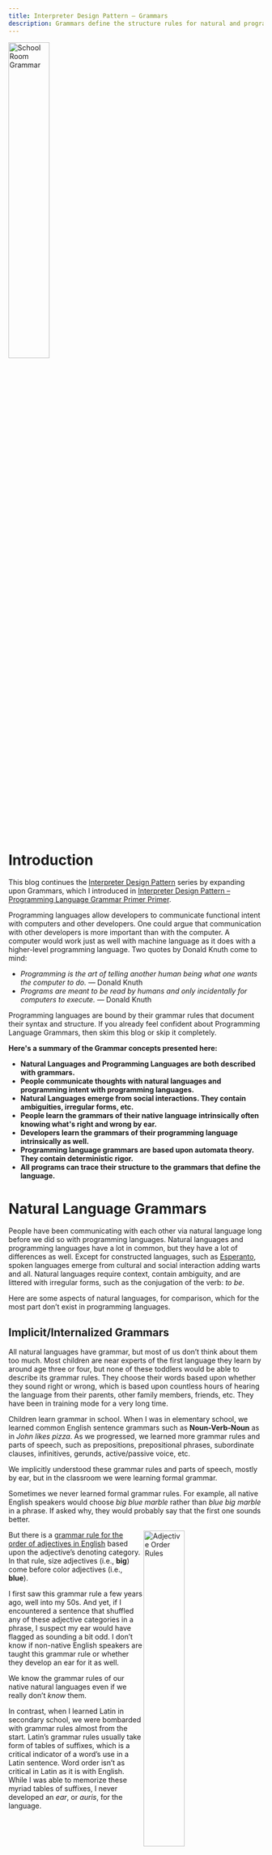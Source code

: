 ```yaml
---
title: Interpreter Design Pattern – Grammars
description: Grammars define the structure rules for natural and programming languages.
---
```


<img src="/assets/InterpreterGrammarsSchoolHouse.jpeg" alt="School Room Grammar"  width = "40%" align="center" style="padding-right: 35px;">

# Introduction
This blog continues the [Interpreter Design Pattern](https://jhumelsine.github.io/2024/03/12/interpreter-design-pattern-introduction.html) series by expanding upon Grammars, which I introduced in [Interpreter Design Pattern – Programming Language Grammar Primer Primer](https://jhumelsine.github.io/2024/03/12/interpreter-design-pattern-introduction.html#programming-language-grammar-primer).

Programming languages allow developers to communicate functional intent with computers and other developers. One could argue that communication with other developers is more important than with the computer. A computer would work just as well with machine language as it does with a higher-level programming language. Two quotes by Donald Knuth come to mind:
* _Programming is the art of telling another human being what one wants the computer to do._ ― Donald Knuth
* _Programs are meant to be read by humans and only incidentally for computers to execute._ ― Donald Knuth

Programming languages are bound by their grammar rules that document their syntax and structure.
If you already feel confident about Programming Language Grammars, then skim this blog or skip it completely.

__Here's a summary of the Grammar concepts presented here:__
* __Natural Languages and Programming Languages are both described with grammars.__
* __People communicate thoughts with natural languages and programming intent with programming languages.__
* __Natural Languages emerge from social interactions. They contain ambiguities, irregular forms, etc.__
* __People learn the grammars of their native language intrinsically often knowing what's right and wrong by ear.__
* __Developers learn the grammars of their programming language intrinsically as well.__
* __Programming language grammars are based upon automata theory. They contain deterministic rigor.__
* __All programs can trace their structure to the grammars that define the language.__

# Natural Language Grammars
People have been communicating with each other via natural language long before we did so with programming languages. Natural languages and programming languages have a lot in common, but they have a lot of differences as well. Except for constructed languages, such as [Esperanto](https://en.wikipedia.org/wiki/Esperanto), spoken languages emerge from cultural and social interaction adding warts and all. Natural languages require context, contain ambiguity, and are littered with irregular forms, such as the conjugation of the verb: _to be_.

Here are some aspects of natural languages, for comparison, which for the most part don’t exist in programming languages.

## Implicit/Internalized Grammars
All natural languages have grammar, but most of us don’t think about them too much. Most children are near experts of the first language they learn by around age three or four, but none of these toddlers would be able to describe its grammar rules. They choose their words based upon whether they sound right or wrong, which is based upon countless hours of hearing the language from their parents, other family members, friends, etc. They have been in training mode for a very long time.

Children learn grammar in school. When I was in elementary school, we learned common English sentence grammars such as __Noun-Verb-Noun__ as in _John likes pizza_. As we progressed, we learned more grammar rules and parts of speech, such as prepositions, prepositional phrases, subordinate clauses, infinitives, gerunds, active/passive voice, etc.

We implicitly understood these grammar rules and parts of speech, mostly by ear, but in the classroom we were learning formal grammar.

Sometimes we never learned formal grammar rules. For example, all native English speakers would choose _big blue marble_ rather than _blue big marble_ in a phrase. If asked why, they would probably say that the first one sounds better.

<img src="https://upload.wikimedia.org/wikipedia/commons/e/e3/Adjective_Order.png?20120322054144" alt="Adjective Order Rules" title="Image Source: https://upload.wikimedia.org/wikipedia/commons/e/e3/Adjective_Order.png?20120322054144
" width = "40%" align="right" style="padding-right: 35px;">
 
But there is a [grammar rule for the order of adjectives in English](https://en.wikipedia.org/wiki/Adjective#Order) based upon the adjective’s denoting category. In that rule, size adjectives (i.e., __big__) come before color adjectives (i.e., __blue__).

I first saw this grammar rule a few years ago, well into my 50s. And yet, if I encountered a sentence that shuffled any of these adjective categories in a phrase, I suspect my ear would have flagged as sounding a bit odd. I don’t know if non-native English speakers are taught this grammar rule or whether they develop an ear for it as well.

We know the grammar rules of our native natural languages even if we really don’t _know_ them.

In contrast, when I learned Latin in secondary school, we were bombarded with grammar rules almost from the start. Latin’s grammar rules usually take form of tables of suffixes, which is a critical indicator of a word’s use in a Latin sentence. Word order isn’t as critical in Latin as it is with English. While I was able to memorize these myriad tables of suffixes, I never developed an _ear_, or _auris_, for the language.

<img src="https://upload.wikimedia.org/wikipedia/commons/thumb/1/15/DECLINATIO_I%2C_II_-_NOMINA_ADIECTIVA.png/1200px-DECLINATIO_I%2C_II_-_NOMINA_ADIECTIVA.png?20211206185847" alt="Latin Grammar Tables" title="Image Source: https://commons.wikimedia.org/wiki/File:DECLINATIO_I,_II_-_NOMINA_ADIECTIVA.png" width = "100%" align="center" style="padding-right: 35px;">

## Natural Language Ambiguity
Natural languages have ambiguity which requires context for resolution. Consider the sentence: _Tom saw Jane with a telescope_. This has at least two possible interpretations:
* _Tom saw Jane __by means of__ a telescope_.
* _Tom saw Jane, __who had__ a telescope_.

We need context to resolve the ambiguity. However, a slightly different version of the same sentence has no ambiguity: _Galileo saw the moons of Jupiter with a telescope_.

Sometimes a clever phrase depends upon ambiguity, such as [Martin Fowler’s advice](https://www.goodreads.com/quotes/10516579-you-can-change-your-organization-or-change-your-organization) when in a difficult work environment:

_You can Change Your Organization, or you can Change Your Organization_. 

This repeats the same phrase twice, but with two different meanings: _Change how your Organization operates, or move to a new Organization_.

## Grammar Parsing Backtracking
Sometimes our interpretation is directed down the wrong path, and we must backtrack and start it again.

_Time flies like an arrow. Fruit flies like a banana. ― Groucho Marx_

These two sentences have identical structure, but they require different parsing. The two-word phrase: _flies like_ has two structures:
* _files like_ as a verb with simile.
* _files like_ as a noun and verb.

The first sentence frames our mind for the verb/simile parsing, and when we get to the second sentence, we don’t realize that’s it’s really the noun/verb parsing until we hit the last word. The verb/simile parsing no longer makes sense, and we need to reparse it mentally.

# Programming Language Grammars
Spoken languages came first, and then their grammar rules came later. It’s like physicists observing natural phenomena and then creating models that formalize their observations. The constant evolution of natural language is what leads to ambiguity, irregular forms, backtracking, etc.

Programming languages must be deterministic. They can’t contain ambiguity, irregular forms, backtracking, etc. The behavior of every program must be clear and obvious. It would be disastrous if the same program exhibited different behaviors each time it’s executed. I know there are exceptions, such as random algorithms, concurrency issues and such. I’m more interested in language features that are intended to be deterministic.

Programming language grammars are defined using [context-free grammars](https://en.wikipedia.org/wiki/Context-free_grammar). Context-free grammars originate from [automata theory](https://en.wikipedia.org/wiki/Automata_theory) with the mathematical rigor that comes with the theory. [Pushdown automata](https://en.wikipedia.org/wiki/Pushdown_automaton) are the types of theoretical machines that accept (operate upon) context-free grammars.

Automata theory is indifferent to programming languages. But it turns out that program language designers can leverage that theory in practice. The theory provides a rigorous foundation upon which program languages can be constructed. For example, programming languages are defined using context-free grammars and parsers are implemented as pushdown automata. They are two sides of the same coin. This is why parsers can be autogenerated from grammars.

I mentioned the basic parts of programming language grammars in [Interpreter Design Pattern Introduction - Programming Language Grammar Primer](https://jhumelsine.github.io/2024/03/12/interpreter-design-pattern-introduction.html#programming-language-grammar-primer). For more details about grammars see:
* [Introduction to Programming Languages/Grammars](https://en.wikibooks.org/wiki/Introduction_to_Programming_Languages/Grammars) – Wikibook entry
* [Context-Free Grammar](https://en.wikipedia.org/wiki/Context-free_grammar) – Wikipedia entry
* [Context-Free Grammars](https://pages.cs.wisc.edu/~fischer/cs536.s08/course.hold/html/NOTES/3.CFG.html) – University of Wisconsin Computer Science Notes. It includes several practical examples including how to remove ambiguity arithmetic expression grammar and ensure the proper order of evaluation. 

<img src="https://upload.wikimedia.org/wikipedia/commons/e/e9/Delete_statement.gif?20170424062623" alt="Delete Railroad tracks" title="Image Source: https://commons.wikimedia.org/wiki/File:Delete_statement.gif" width = "40%" align="right" style="padding-right: 35px;">

* [Syntax Diagram](https://en.wikipedia.org/wiki/Syntax_diagram) – Wikipedia entry. Most grammars are defined via rules, but syntax diagrams provide a more visual presentation. They’re also called _railroad diagrams_ since they tend to resemble an ariel view of railroad tracks in a railroad depot.

<img src="https://upload.wikimedia.org/wikipedia/commons/thumb/4/42/Rail_Tracks_map_JR-E_Ikebukuro_Station.svg/1200px-Rail_Tracks_map_JR-E_Ikebukuro_Station.svg.png" alt="Railroad Tracks in Japan" title="Image Source: https://commons.wikimedia.org/wiki/File:Rail_Tracks_map_JR-E_Ikebukuro_Station.svg" width = "40%" align="center" style="padding-right: 35px;">

## Programs Emerge from Grammars
Grammar rules are more than just syntax. They define the semantic framework structure of a program by building a unique parse tree that matches the program. The non-terminal nodes in the tree will be grammar rules. The leaf nodes will be the tokens in the program. For example, if given this program:
```java
A = B + C * 2;
D = 1
```
The constructed parse tree could be:

<img src="https://upload.wikimedia.org/wikipedia/en/thumb/f/fc/Parse_Tree_Example.svg/768px-Parse_Tree_Example.svg.png" alt="Delete Railroad tracks" title="Image Source: https://en.wikipedia.org/wiki/File:Parse_Tree_Example.svg" width = "40%" align="center" style="padding-right: 35px;">
 
We don’t generate the tree from the program. We start with an initial rule, such as __statements__ and expand it one rule at a time growing the tree from its root until each non-terminal node has been expanded to a leaf node. Parsers use the tokens in the program as road signs to know which rules to expand to build the object tree.

__statements__ would expand to __stmt ; stmt__. Then each __stmt__ expands to __assign__, and so on. All programs that can be expressed with the grammar rules can be created by expanding from the root.

The grammars for General-Purpose Languages (GPL) are surprisingly small considering that every possible program that can be written can be generated uniquely from the root. Here are a few GPL grammar rules:
* [Java Syntax Specification](https://cs.au.dk/~amoeller/RegAut/JavaBNF.html) – Aarhus University Department of Computer Science
* [Java Syntax](https://docs.oracle.com/javase/specs/jls/se7/html/jls-18.html) – Oracle
* [Python 3.0 Syntax](https://docs.python.org/3/reference/grammar.html) – Python.org documentation
* [Python 2.5 Syntax](https://inst.eecs.berkeley.edu/~cs164/sp11/python-grammar.html) – University of California – Berkley Electrical Engineering and Computer Science Department
* [Ruby Syntax]( https://ruby-doc.org/docs/ruby-doc-bundle/Manual/man-1.4/syntax.html) – ruby-doc.org

## A Developer’s Notion of Programming Language Grammars
I suspect that most developers know just enough grammar of a programming language to get by. They don’t know the entire set of grammar rules, and I suspect they internalize what they do know. It’s like people who don’t know all the grammar rules of their first natural language, but they can _know_ them by ear, such as the grammar rule for adjective order, which I mentioned above.

Most if not all programming languages have the concept of an __if__ statement with an optional __else__ clause. Most developers learned this concept in their earliest programming experience. If like me, they saw a few examples, internalized it, and then could apply it almost universally. And if we made a syntax or structural mistake, then the compiler or IDE would correct us almost immediately.

I doubt that anyone thinks of the __if__ and __else__ Java grammar rules listed in [Aarhus University Department of Computer Science](https://cs.au.dk/~amoeller/RegAut/JavaBNF.html), as:
```
<if then statement>::= if ( <expression> ) <statement>
<if then else statement>::= if ( <expression> ) <statement no short if> else <statement>
<if then else statement no short if> ::= if ( <expression> ) <statement no short if> else <statement no short if>
```

If anything, we tend to think of the __if__ and __else__ Java grammar rules more like this version listed in [Oracle](https://docs.oracle.com/javase/specs/jls/se7/html/jls-18.html), as:
```
Statement ::= if ParExpression Statement [else Statement] // Snippet of one Statement of the set.
ParExpression: ( Expression )
```

# Rational Number Evaluator Grammar Use Case
DSL grammars tend to be smaller than GPL grammars. Let’s see some examples using the [Rational Number Evaluator Use Case](https://jhumelsine.github.io/2024/03/18/interpreter-design-pattern-dsls.html#rational-number-evaluator-use-case).

## A Few Examples
I’d like to get a feel for what the Rational Number Evaluator might look like in use first, and then I’ll come up with the grammar rules. Each line will represent a single expression that will be evaluated:
```java
2                 // Should evaluate to 2
2 5/6             // Should evaluate to 2 5/6
2 6/8             // Should evaluate to 2 3/4
4 10/4            // Should evaluate to 6 1/2
-1                // Should evaluate to -1
5/7               // Should evaluate to 5/7
7/5               // Should evaluate to 1 2/5
+(2, 3)           // Should evaluate to 5. Note: Using prefix notation. More on this shortly.
-(2, 3)           // Should evaluate to -1
*(3 1/3, 5 5/7)   // Should evaluate to 19 1/21
/(3 1/3, 5 5/7)   // Should evaluate to 7/12
*(2, 3)           // Should evaluate to 6
*(-2, 3)          // Should evaluate to -6
*(2, -3)          // Should evaluate to -6
*(-2, -3)         // Should evaluate to 6
a = 3             // Should evaluate to 3
+(a, 5)           // Should evaluate to 8
+(3, *(2, 6), 5)  // Should evaluate to 20
```

I’m using prefix notation for arithmetic operations for at least two reasons:
* It’s easier to parse, which I’ll get to in a future blog (See: [Interpreter Design Pattern - Scanners and Parsers](https://jhumelsine.github.io/2024/04/25/interpreter-design-pattern-parser.html)). Arithmetic operations are infix only because that’s been the tradition for arithmetic notation for centuries. For an example of how to define a grammar for infix operations see: [University of Wisconsin CS 536 Notes](https://pages.cs.wisc.edu/~fischer/cs536.s08/course.hold/html/NOTES/3.CFG.html).
* It’s different than most languages, so it shows a different way to do something.

It will be similar to how Microsoft Excel uses prefix notation in many of its functions. For example, the [`SUM`](https://support.microsoft.com/en-us/office/sum-function-043e1c7d-7726-4e80-8f32-07b23e057f89) function is prefix, and its syntax is almost identical to what I've shown above. For example, it will support the following in a cell definition:
```
=SUM(3, 12, 5)
```
which would also evaluate to 20.

## Rational Expression Evaluation DSL Grammar Rules
Here are the Rational Expression Evaluation DSL Grammar Rules:
```
Statement ::= Assignment | Expression
Assignment ::= Identifier = Expression
Expression ::= Identifier | Rational | AddOperation | SubtractOperation | MultipleOperation | DivideOperation
Identifier ::= AlphaNumbericValue // Must start with a letter.
Rational ::= Integer | Fraction | MixedFraction
Fraction ::=  Integer / Integer // Whitespace on either side of slash is optional.
MixedFraction ::= Integer Integer / Integer // Whitespace between two first Integers is mandatory. Whitespace on either side of slash is optional.
AddOperation ::= + ( ExpressionList ) // Whitespace is optional.
SubtractOperation ::= - ( Expression, Expression) // Whitespace is optional.
MultiplyOperation ::= * ( ExpressionList ) // Whitespace is optional.
DivideOperation ::= / ( Expression, Expression ) // Whitespace is optional.
ExpressionList ::= Expression [, Expression]* // Whitespace is optional. Star is any number of repeating Comma/Expression extensions.
```

Notice that the arithmetic operations define Expressions as operands. That will allow us to nest expressions.

These rules will be the basis of my upcoming design and implementation. As that continues, I may have to return and tweak it a bit.

# Summary
Grammars define the semantics and structure of a programming language. This applies to both General-Purpose Languages and Domain-Specific Languages. The grammars must define deterministic structure so that programs exhibit deterministic behavior.

# References
Here are some free resources:
* [Introduction to Programming Languages/Grammars](https://en.wikibooks.org/wiki/Introduction_to_Programming_Languages/Grammars) – Wikibooks
* [Context-Free Grammar](https://en.wikipedia.org/wiki/Context-free_grammar) – Wikipedia
* [Context-Free Grammars](https://pages.cs.wisc.edu/~fischer/cs536.s08/course.hold/html/NOTES/3.CFG.html) – University of Wisconsin Computer Science Notes. It includes several practical examples including how to remove ambiguity arithmetic expression grammar and ensure the proper order of evaluation.
* [Syntax Diagrams](https://en.wikipedia.org/wiki/Syntax_diagram) - Wikipedia
* [Automata Theory](https://en.wikipedia.org/wiki/Automata_theory) - Wikipedia
* [Pushdown Automaton](https://en.wikipedia.org/wiki/Pushdown_automaton) - Wikipedia
* [Java Syntax Specification](https://cs.au.dk/~amoeller/RegAut/JavaBNF.html) – Aarhus University Department of Computer Science
* [Java Syntax](https://docs.oracle.com/javase/specs/jls/se7/html/jls-18.html) – Oracle
* [Python 3.0 Syntax](https://docs.python.org/3/reference/grammar.html) – Python.org documentation
* [Python 2.5 Syntax](https://inst.eecs.berkeley.edu/~cs164/sp11/python-grammar.html) – University of California – Berkley Electrical Engineering and Computer Science Department
* [Ruby Syntax]( https://ruby-doc.org/docs/ruby-doc-bundle/Manual/man-1.4/syntax.html) – ruby-doc.org

See: [Interpreter Design Pattern Introduction/References](https://jhumelsine.github.io/2024/03/12/interpreter-design-pattern-introduction.html#references).
